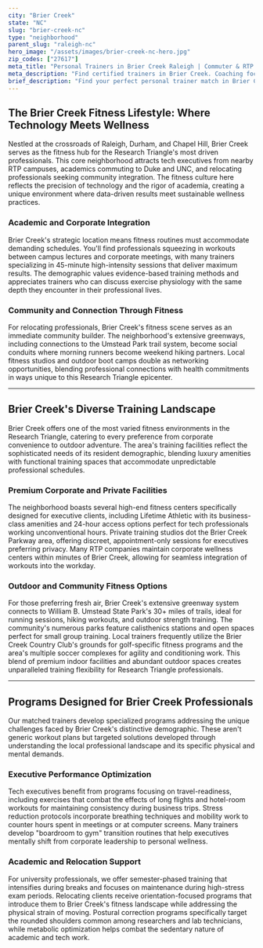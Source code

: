 ```yaml
---
city: "Brier Creek"
state: "NC"
slug: "brier-creek-nc"
type: "neighborhood"
parent_slug: "raleigh-nc"
hero_image: "/assets/images/brier-creek-nc-hero.jpg"
zip_codes: ["27617"]
meta_title: "Personal Trainers in Brier Creek Raleigh | Commuter & RTP Corridor Fitness"
meta_description: "Find certified trainers in Brier Creek. Coaching focused on RTP commuter schedules, corporate fitness centers, and planned community amenities."
brief_description: "Find your perfect personal trainer match in Brier Creek, NC! Our service connects busy tech executives, Duke/UNC academics, and relocating professionals with certified trainers who understand your demanding schedule. Whether you need early morning sessions before RTP meetings, stress-management workouts during academic semesters, or guidance navigating local fitness options after moving, we match you with experts in executive fitness, injury prevention, and sustainable lifestyle transformation. Stop wasting time searching and start achieving your fitness goals with trainers who specialize in the unique needs of Research Triangle professionals."
---
```

## The Brier Creek Fitness Lifestyle: Where Technology Meets Wellness

Nestled at the crossroads of Raleigh, Durham, and Chapel Hill, Brier Creek serves as the fitness hub for the Research Triangle's most driven professionals. This core neighborhood attracts tech executives from nearby RTP campuses, academics commuting to Duke and UNC, and relocating professionals seeking community integration. The fitness culture here reflects the precision of technology and the rigor of academia, creating a unique environment where data-driven results meet sustainable wellness practices.

### Academic and Corporate Integration

Brier Creek's strategic location means fitness routines must accommodate demanding schedules. You'll find professionals squeezing in workouts between campus lectures and corporate meetings, with many trainers specializing in 45-minute high-intensity sessions that deliver maximum results. The demographic values evidence-based training methods and appreciates trainers who can discuss exercise physiology with the same depth they encounter in their professional lives.

### Community and Connection Through Fitness

For relocating professionals, Brier Creek's fitness scene serves as an immediate community builder. The neighborhood's extensive greenways, including connections to the Umstead Park trail system, become social conduits where morning runners become weekend hiking partners. Local fitness studios and outdoor boot camps double as networking opportunities, blending professional connections with health commitments in ways unique to this Research Triangle epicenter.

---

## Brier Creek's Diverse Training Landscape

Brier Creek offers one of the most varied fitness environments in the Research Triangle, catering to every preference from corporate convenience to outdoor adventure. The area's training facilities reflect the sophisticated needs of its resident demographic, blending luxury amenities with functional training spaces that accommodate unpredictable professional schedules.

### Premium Corporate and Private Facilities

The neighborhood boasts several high-end fitness centers specifically designed for executive clients, including Lifetime Athletic with its business-class amenities and 24-hour access options perfect for tech professionals working unconventional hours. Private training studios dot the Brier Creek Parkway area, offering discreet, appointment-only sessions for executives preferring privacy. Many RTP companies maintain corporate wellness centers within minutes of Brier Creek, allowing for seamless integration of workouts into the workday.

### Outdoor and Community Fitness Options

For those preferring fresh air, Brier Creek's extensive greenway system connects to William B. Umstead State Park's 30+ miles of trails, ideal for running sessions, hiking workouts, and outdoor strength training. The community's numerous parks feature calisthenics stations and open spaces perfect for small group training. Local trainers frequently utilize the Brier Creek Country Club's grounds for golf-specific fitness programs and the area's multiple soccer complexes for agility and conditioning work. This blend of premium indoor facilities and abundant outdoor spaces creates unparalleled training flexibility for Research Triangle professionals.

---

## Programs Designed for Brier Creek Professionals

Our matched trainers develop specialized programs addressing the unique challenges faced by Brier Creek's distinctive demographic. These aren't generic workout plans but targeted solutions developed through understanding the local professional landscape and its specific physical and mental demands.

### Executive Performance Optimization

Tech executives benefit from programs focusing on travel-readiness, including exercises that combat the effects of long flights and hotel-room workouts for maintaining consistency during business trips. Stress reduction protocols incorporate breathing techniques and mobility work to counter hours spent in meetings or at computer screens. Many trainers develop "boardroom to gym" transition routines that help executives mentally shift from corporate leadership to personal wellness.

### Academic and Relocation Support

For university professionals, we offer semester-phased training that intensifies during breaks and focuses on maintenance during high-stress exam periods. Relocating clients receive orientation-focused programs that introduce them to Brier Creek's fitness landscape while addressing the physical strain of moving. Postural correction programs specifically target the rounded shoulders common among researchers and lab technicians, while metabolic optimization helps combat the sedentary nature of academic and tech work.